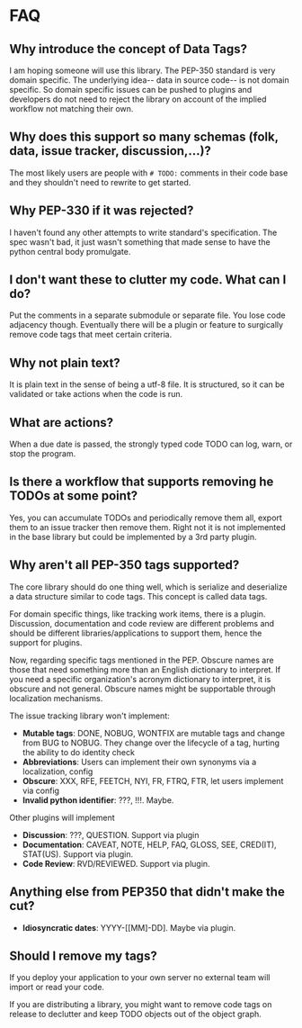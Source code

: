 # FAQ

## Why introduce the concept of Data Tags?

I am hoping someone will use this library. The PEP-350 standard is very domain specific. The underlying idea-- data in
source code-- is not domain specific. So domain specific issues can be pushed to plugins and developers do not
need to reject the library on account of the implied workflow not matching their own.

## Why does this support so many schemas (folk, data, issue tracker, discussion,...)?

The most likely users are people with `# TODO:` comments in their code base and they shouldn't need to rewrite to get
started.

## Why PEP-330 if it was rejected?

I haven't found any other attempts to write standard's specification. The spec wasn't bad, it just wasn't something
that made sense to have the python central body promulgate.

## I don't want these to clutter my code. What can I do?

Put the comments in a separate submodule or separate file. You lose code adjacency though. Eventually there will
be a plugin or feature to surgically remove code tags that meet certain criteria.

## Why not plain text?

It is plain text in the sense of being a utf-8 file. It is structured, so it can be validated or take actions
when the code is run.

## What are actions?

When a due date is passed, the strongly typed code TODO can log, warn, or stop the program.

## Is there a workflow that supports removing he TODOs at some point?

Yes, you can accumulate TODOs and periodically remove them all, export them to an issue tracker then remove them. Right
not it is not implemented in the base library but could be implemented by a 3rd party plugin.

## Why aren't all PEP-350 tags supported?

The core library should do one thing well, which is serialize and deserialize a data structure similar to code tags.
This concept is called data tags.

For domain specific things, like tracking work items, there is a plugin. Discussion, documentation and code review are
different
problems and should be different libraries/applications to support them, hence the support for plugins.

Now, regarding specific tags mentioned in the PEP. Obscure names are those that need something more than an English
dictionary to interpret. If you need a specific organization's acronym dictionary to interpret, it is obscure and not
general. Obscure names might be supportable through localization mechanisms.

The issue tracking library won't implement:

- **Mutable tags**: DONE, NOBUG, WONTFIX are mutable tags and change from BUG to NOBUG. They change over the lifecycle
  of a tag, hurting the ability to do identity check
- **Abbreviations**: Users can implement their own synonyms via a localization, config
- **Obscure**: XXX, RFE, FEETCH, NYI, FR, FTRQ, FTR, let users implement via config
- **Invalid python identifier**: ???, !!!. Maybe.

Other plugins will implement
- **Discussion**: ???, QUESTION. Support via plugin
- **Documentation**: CAVEAT, NOTE, HELP, FAQ, GLOSS, SEE, CRED(IT), STAT(US). Support via plugin.
- **Code Review**: RVD/REVIEWED. Support via plugin.

## Anything else from PEP350 that didn't make the cut?
- **Idiosyncratic dates**: YYYY-[[MM]-DD]. Maybe via plugin.

## Should I remove my tags?

If you deploy your application to your own server no external team will import or read your code.

If you are distributing a library, you might want to remove code tags on release to declutter and keep TODO objects out
of the object graph.